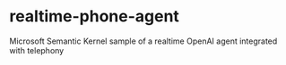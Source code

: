 # realtime-phone-agent
Microsoft Semantic Kernel sample of a realtime OpenAI agent integrated with telephony
